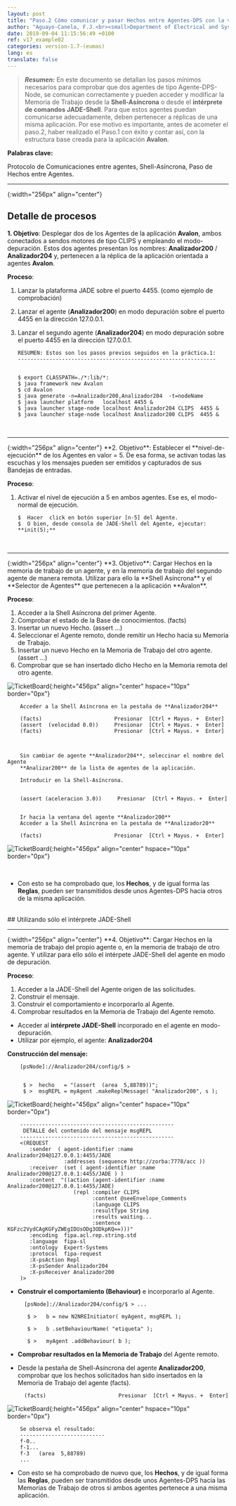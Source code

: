 ```yaml
---
layout: post
title: "Paso.2 Cómo comunicar y pasar Hechos entre Agentes-DPS con la version-1.7"
author: "Aguayo-Canela, F.J.<br><small>Department of Electrical and Systems Engineering and Automation (2012-17)<br>School of Industrial Engineering and Information Technology. <b>University of Leon</b> (SPAIN)</small>"
date: 2019-09-04 11:15:56:49 +0100
ref: v17_example02
categories: version-1.7-(eumas)
lang: es
translate: false
---
```





>  **_Resumen:_** En este documento se detallan los pasos mínimos necesarios para comprobar que dos agentes de tipo Agente-DPS-Node, se comunican correctamente y pueden acceder y modificar la Memoria de Trabajo desde la **Shell-Asíncrona** o desde el **intérprete de comandos JADE-Shell**. Para que estos agentes puedan comunicarse adecuadamente, deben pertenecer a réplicas de una misma aplicación. Por ese motivo es importante, antes de acometer el paso.2, haber realizado el Paso.1 con éxito y contar así, con la estructura base creada para la aplicación **Avalon**.


**Palabras clave:** 

Protocolo de Comunicaciones entre agentes, Shell-Asíncrona, Paso de Hechos entre Agentes.




<hr>{:width="256px" align="center"}
<br>

## Detalle de procesos


**1. Objetivo**: Desplegar dos de los Agentes de la aplicación **Avalon**, ambos conectados a sendos motores de tipo CLIPS y empleando el modo-depuración. Estos dos agentes presentan los nombres: **Analizador200** / **Analizador204** y, pertenecen a la réplica de la aplicación orientada a agentes **Avalon**.


**Proceso**:
1.  Lanzar la plataforma JADE sobre el puerto 4455. (como ejemplo de comprobación)
1.  Lanzar el agente (**Analizador200**) en modo depuración sobre el puerto 4455 en la dirección 127.0.0.1.
1.  Lanzar el segundo agente (**Analizador204**) en modo depuración sobre el puerto 4455 en la dirección 127.0.0.1.


        RESUMEN: Estos son los pasos previos seguidos en la práctica.1:
        ---------------------------------------------------------------


        $ export CLASSPATH=./*:lib/*:
        $ java framework new Avalon
        $ cd Avalon
        $ java generate -n=Analizador200,Analizador204  -t=nodeName
        $ java launcher platform   localhost 4455 &
        $ java launcher stage-node localhost Analizador204 CLIPS  4455 &
        $ java launcher stage-node localhost Analizador200 CLIPS  4455 &



<br>

<hr>{:width="256px" align="center"}
**2. Objetivo**: Establecer el **nivel-de-ejecución** de los Agentes en valor = 5. De esa forma, se activan todas las escuchas y los mensajes pueden ser emitidos y capturados de sus Bandejas de entradas.



**Proceso**:
1.  Activar el nivel de ejecución a 5 en ambos agentes. Ese es, el modo-normal de ejecución.

        $  Hacer  click en botón superior [n-5] del Agente.
        $  O bien, desde consola de JADE-Shell del Agente, ejecutar: **init(5);**



<br>

<hr>{:width="256px" align="center"}
**3. Objetivo**: Cargar Hechos en la memoria de trabajo de un agente, y en la memoria de trabajo del segundo agente de manera remota. Utilizar para ello la **Shell Asíncrona** y el **Selector de Agentes** que pertenecen a la aplicación **Avalon**.


**Proceso**:

1.  Acceder a la Shell Asíncrona del primer Agente. 
1.  Comprobar el estado de la Base de conocimientos. (facts)
1.  Insertar  un nuevo Hecho. (assert ...)
1.  Seleccionar el Agente remoto, donde remitir un Hecho hacia su Memoria de Trabajo.
1.  Insertar  un nuevo Hecho en la Memoria de Trabajo del otro agente. (assert ...)
1.  Comprobar que se han insertado dicho Hecho en la Memoria remota del otro agente.


![TicketBoard](/assets/images/analizador204-asincrona.png){:height="456px" align="center" hspace="10px"  border="0px"}

        Acceder a la Shell Asíncrona en la pestaña de **Analizador204**
        
        (facts)                       Presionar  [Ctrl + Mayus. +  Enter] 
        (assert  (velocidad 0.0))     Presionar  [Ctrl + Mayus. +  Enter]
        (facts)                       Presionar  [Ctrl + Mayus. +  Enter]



        Sin cambiar de agente **Analizador204**, seleccinar el nombre del Agente
        **Analizar200** de la lista de agentes de la aplicación.

        Introducir en la Shell-Asíncrona.


        (assert (aceleracion 3.0))     Presionar  [Ctrl + Mayus. +  Enter]


        Ir hacia la ventana del agente **Analizador200**
        Acceder a la Shell Asíncrona en la pestaña de **Analizador20**
         
        (facts)                       Presionar  [Ctrl + Mayus. +  Enter]
        


![TicketBoard](/assets/images/analizador200-asincrona.png){:height="456px" align="center" hspace="10px"  border="0px"}



<br>

- Con esto se ha comprobado que, los **Hechos**, y de igual forma las **Reglas**, pueden ser transmitidos desde unos Agentes-DPS hacia otros de la misma aplicación. 



<br>
## Utilizando sólo el intérprete JADE-Shell


<hr>{:width="256px" align="center"}
**4. Objetivo**: Cargar Hechos en la memoria de trabajo del propio agente o, en la memoria de trabajo de otro agente. Y utilizar para ello sólo el intérpete JADE-Shell del agente en modo de depuración.


**Proceso**:

1.  Acceder a la JADE-Shell del Agente origen de las solicitudes. 
1.  Construir el mensaje.
1.  Construir el comportamiento e incorporarlo al Agente.
1.  Comprobar resultados en la Memoria de Trabajo del Agente remoto.



- Acceder al **intérprete JADE-Shell** incorporado en el agente en modo-depuración.
- Utilizar por ejemplo, el agente: **Analizador204**

**Construcción del mensaje:**

        
        [psNode]://Analizador204/config/$ > 


         $ >  hecho   = "(assert  (area  5,88789))";
         $ >  msgREPL = myAgent .makeReplMessage( "Analizador200", s );


![TicketBoard](/assets/images/analizador204-jadeShell.png){:height="456px" align="center" hspace="10px"  border="0px"}


        -------------------------------------------------
         DETALLE del contenido del mensaje msgREPL
        -------------------------------------------------
        <(REQUEST
           :sender  ( agent-identifier :name Analizador204@127.0.0.1:4455/JADE  
                      :addresses (sequence http://zorba:7778/acc ))
           :receiver  (set ( agent-identifier :name Analizador200@127.0.0.1:4455/JADE ) )
           :content  "((action (agent-identifier :name Analizador200@127.0.0.1:4455/JADE) 
                         (repl :compiler CLIPS 
                               :content @seeEnvelope_Comments 
                               :language CLIPS 
                               :resultType String 
                               :results waiting... 
                               :sentence KGFzc2VydCAgKGFyZWEgIDUsODg3ODkpKQ==)))" 
           :encoding  fipa.acl.rep.string.std  
           :language  fipa-sl  
           :ontology  Expert-Systems  
           :protocol  fipa-request
           :X-psAction Repl 
           :X-psSender Analizador204 
           :X-psReceiver Analizador200 
        )>

      

- **Construir el comportamiento (Behaviour)** e incorporarlo al Agente.

        [psNode]://Analizador204/config/$ > ...
  
         $ >   b = new N2NREInitiator( myAgent, msgREPL );

         $ >   b .setBehaviourName( "etiqueta" );

         $ >   myAgent .addBehaviour( b );


- **Comprobar resultados en la Memoria de Trabajo** del Agente remoto.

- Desde la pestaña de Shell-Asíncrona del agente **Analizador200**, comprobar que los hechos solicitados han sido insertados en la Memoria de Trabajo del agente (facts).


        (facts)                       Presionar  [Ctrl + Mayus. +  Enter]


![TicketBoard](/assets/images/analizador200-resultado.png){:height="456px" align="center" hspace="10px"  border="0px"}



        Se observa el resultado:
        ---------------------------
        f-0..
        f-1...
        f-3   (area  5,88789)
        ...


- Con esto se ha comprobado de nuevo que, los **Hechos**, y de igual forma las **Reglas**, pueden ser transmitidos desde unos Agentes-DPS hacia las Memorias de Trabajo de otros si ambos agentes pertenece a una misma aplicación. 


  
